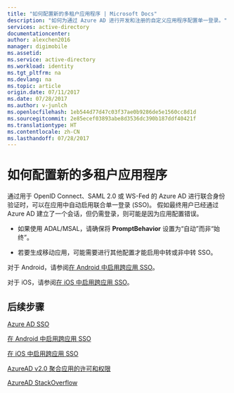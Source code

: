 ```yaml
---
title: "如何配置新的多租户应用程序 | Microsoft Docs"
description: "如何为通过 Azure AD 进行开发和注册的自定义应用程序配置单一登录。"
services: active-directory
documentationcenter: 
author: alexchen2016
manager: digimobile
ms.assetid: 
ms.service: active-directory
ms.workload: identity
ms.tgt_pltfrm: na
ms.devlang: na
ms.topic: article
origin.date: 07/11/2017
ms.date: 07/28/2017
ms.author: v-junlch
ms.openlocfilehash: 1eb544d77d47c03f37ae0b9286de5e1560cc8d1d
ms.sourcegitcommit: 2e85ecef03893abe8d3536dc390b187ddf40421f
ms.translationtype: HT
ms.contentlocale: zh-CN
ms.lasthandoff: 07/28/2017
---
```

# <a name="how-to-configure-a-new-multi-tenant-application"></a>如何配置新的多租户应用程序

通过用于 OpenID Connect、SAML 2.0 或 WS-Fed 的 Azure AD 进行联合身份验证时，可以在应用中自动启用联合单一登录 (SSO)。 假如最终用户已经通过 Azure AD 建立了一个会话，但仍需登录，则可能是因为应用配置错误。

- 如果使用 ADAL/MSAL，请确保将 **PromptBehavior** 设置为“自动”而非“始终”。

- 若要生成移动应用，可能需要进行其他配置才能启用中转或非中转 SSO。

对于 Android，请参阅[在 Android 中启用跨应用 SSO](/active-directory/develop/active-directory-sso-android)。<br>

对于 iOS，请参阅[在 iOS 中启用跨应用 SSO](/active-directory/develop/active-directory-sso-ios)。

## <a name="next-steps"></a>后续步骤

[Azure AD SSO](/active-directory/active-directory-appssoaccess-whatis)<br>

[在 Android 中启用跨应用 SSO](/active-directory/develop/active-directory-sso-android)<br>

[在 iOS 中启用跨应用 SSO](/active-directory/develop/active-directory-sso-ios)<br>

[AzureAD v2.0 聚合应用的许可和权限](develop/active-directory-v2-scopes.md)<br>

[AzureAD StackOverflow](http://stackoverflow.com/questions/tagged/azure-active-directory)

<!-- Update_Description: link update -->